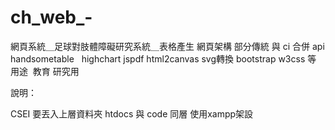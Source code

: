 # ch_web_-
網頁系統＿足球對肢體障礙研究系統＿表格產生
網頁架構 部分傳統 與 ci 合併
api  handsometable   highchart  jspdf  html2canvas svg轉換 bootstrap w3css 等
用途  教育 研究用

說明：

CSEI 要丟入上層資料夾 htdocs
與
code 同層
使用xampp架設
